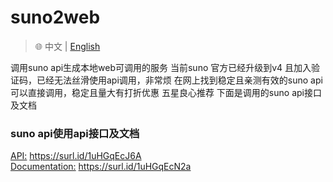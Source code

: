 # suno2web
> 🌐️ 中文 | [English](README_EN.md)

调用suno api生成本地web可调用的服务
当前suno 官方已经升级到v4 且加入验证码，已经无法丝滑使用api调用，非常烦
在网上找到稳定且亲测有效的suno api可以直接调用，稳定且量大有打折优惠 五星良心推荐
下面是调用的suno api接口及文档

### suno api使用api接口及文档
[API:](https://surl.id/1uHGqEcJ6A) <https://surl.id/1uHGqEcJ6A> <br>
[Documentation:]( https://surl.id/1uHGqEcN2a)  <https://surl.id/1uHGqEcN2a>
